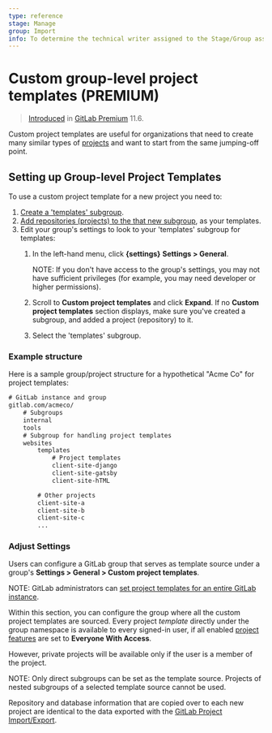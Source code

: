 ```yaml
---
type: reference
stage: Manage
group: Import
info: To determine the technical writer assigned to the Stage/Group associated with this page, see https://about.gitlab.com/handbook/engineering/ux/technical-writing/#assignments
---
```


# Custom group-level project templates **(PREMIUM)**

> [Introduced](https://gitlab.com/gitlab-org/gitlab/-/issues/6861) in [GitLab Premium](https://about.gitlab.com/pricing/) 11.6.

Custom project templates are useful for organizations that need to create many similar types of [projects](../project/index.md) and want to start from the same jumping-off point.

## Setting up Group-level Project Templates

To use a custom project template for a new project you need to:

1. [Create a 'templates' subgroup](subgroups/index.md).
1. [Add repositories (projects) to the that new subgroup](index.md#add-projects-to-a-group), as your templates.
1. Edit your group's settings to look to your 'templates' subgroup for templates:
   1. In the left-hand menu, click **{settings}** **Settings > General**.

      NOTE:
      If you don't have access to the group's settings, you may not have sufficient privileges (for example, you may need developer or higher permissions).

   1. Scroll to **Custom project templates** and click **Expand**. If no **Custom project templates** section displays, make sure you've created a subgroup, and added a project (repository) to it.
   1. Select the 'templates' subgroup.

### Example structure

Here is a sample group/project structure for a hypothetical "Acme Co" for project templates:

```txt
# GitLab instance and group
gitlab.com/acmeco/
    # Subgroups
    internal
    tools
    # Subgroup for handling project templates
    websites
        templates
            # Project templates
            client-site-django
            client-site-gatsby
            client-site-hTML

        # Other projects
        client-site-a
        client-site-b
        client-site-c
        ...
```

### Adjust Settings

Users can configure a GitLab group that serves as template
source under a group's **Settings > General > Custom project templates**.

NOTE:
GitLab administrators can
[set project templates for an entire GitLab instance](../admin_area/custom_project_templates.md).

Within this section, you can configure the group where all the custom project
templates are sourced. Every project _template_ directly under the group namespace is
available to every signed-in user, if all enabled [project features](../project/settings/index.md#sharing-and-permissions) are set to **Everyone With Access**.

However, private projects will be available only if the user is a member of the project.

NOTE:
Only direct subgroups can be set as the template source. Projects of nested subgroups of a selected template source cannot be used.

Repository and database information that are copied over to each new project are
identical to the data exported with the [GitLab Project Import/Export](../project/settings/import_export.md).

<!-- ## Troubleshooting

Include any troubleshooting steps that you can foresee. If you know beforehand what issues
one might have when setting this up, or when something is changed, or on upgrading, it's
important to describe those, too. Think of things that may go wrong and include them here.
This is important to minimize requests for support, and to avoid doc comments with
questions that you know someone might ask.

Each scenario can be a third-level heading, e.g. `### Getting error message X`.
If you have none to add when creating a doc, leave this section in place
but commented out to help encourage others to add to it in the future. -->
